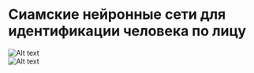 # Сиамские нейронные сети для идентификации человека по лицу
![Alt text](https://www.machinelearningmastery.ru/img/0-622025-881238.png)<br/>
![Alt text](https://www.machinelearningmastery.ru/img/0-122686-937390.png)<br/>
